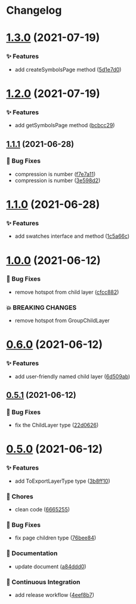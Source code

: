 # Changelog

# [1.3.0](https://github.com/sketch-community/sketch-types/compare/v1.2.0...v1.3.0) (2021-07-19)


### ✨ Features

* add createSymbolsPage method ([5d1e7d0](https://github.com/sketch-community/sketch-types/commit/5d1e7d0))

# [1.2.0](https://github.com/sketch-community/sketch-types/compare/v1.1.1...v1.2.0) (2021-07-19)


### ✨ Features

* add getSymbolsPage method ([bcbcc29](https://github.com/sketch-community/sketch-types/commit/bcbcc29))

## [1.1.1](https://github.com/sketch-community/sketch-types/compare/v1.1.0...v1.1.1) (2021-06-28)


### 🐛 Bug Fixes

* compression is number ([f7e7a11](https://github.com/sketch-community/sketch-types/commit/f7e7a11))
* compression is number ([3e598d2](https://github.com/sketch-community/sketch-types/commit/3e598d2))

# [1.1.0](https://github.com/sketch-community/sketch-types/compare/v1.0.0...v1.1.0) (2021-06-28)


### ✨ Features

* add swatches interface and method ([1c5a66c](https://github.com/sketch-community/sketch-types/commit/1c5a66c))

# [1.0.0](https://github.com/sketch-community/sketch-types/compare/v0.6.0...v1.0.0) (2021-06-12)


### 🐛 Bug Fixes

* remove hotspot from child layer ([cfcc882](https://github.com/sketch-community/sketch-types/commit/cfcc882))


### 💥 BREAKING CHANGES

* remove hotspot from GroupChildLayer

# [0.6.0](https://github.com/sketch-community/sketch-types/compare/v0.5.1...v0.6.0) (2021-06-12)


### ✨ Features

* add user-friendly named child layer ([6d509ab](https://github.com/sketch-community/sketch-types/commit/6d509ab))

## [0.5.1](https://github.com/sketch-community/sketch-types/compare/v0.5.0...v0.5.1) (2021-06-12)


### 🐛 Bug Fixes

* fix the ChildLayer type ([22d0626](https://github.com/sketch-community/sketch-types/commit/22d0626))

# [0.5.0](https://github.com/sketch-community/sketch-types/compare/v0.4.1...v0.5.0) (2021-06-12)


### ✨ Features

* add ToExportLayerType type ([3b8ff10](https://github.com/sketch-community/sketch-types/commit/3b8ff10))


### 🎫 Chores

* clean code ([6665255](https://github.com/sketch-community/sketch-types/commit/6665255))


### 🐛 Bug Fixes

* fix page children type ([76bee84](https://github.com/sketch-community/sketch-types/commit/76bee84))


### 📝 Documentation

* update document ([a84ddd0](https://github.com/sketch-community/sketch-types/commit/a84ddd0))


### 🔧 Continuous Integration

* add release workflow ([4eef8b7](https://github.com/sketch-community/sketch-types/commit/4eef8b7))
